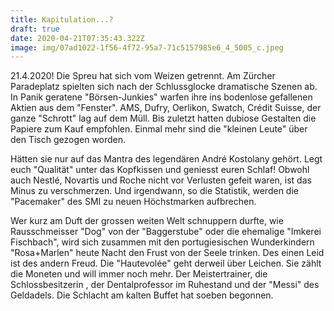 ```yaml
---
title: Kapitulation...?
draft: true
date: 2020-04-21T07:35:43.322Z
image: img/07ad1022-1f56-4f72-95a7-71c5157985e6_4_5005_c.jpeg
---
```

21.4.2020! Die Spreu hat sich vom Weizen getrennt. Am Zürcher Paradeplatz spielten sich nach der Schlussglocke dramatische Szenen ab. In Panik geratene "Börsen-Junkies" warfen ihre ins bodenlose gefallenen Aktien aus dem "Fenster". AMS, Dufry, Oerlikon, Swatch, Crédit Suisse, der ganze "Schrott" lag auf dem Müll. Bis zuletzt hatten dubiose Gestalten die Papiere zum Kauf empfohlen. Einmal mehr sind die "kleinen Leute" über den Tisch gezogen worden.

Hätten sie nur auf das Mantra des legendären André Kostolany gehört. Legt euch "Qualität" unter das Kopfkissen und geniesst euren Schlaf! Obwohl auch Nestlé, Novartis und Roche nicht vor Verlusten gefeit waren, ist das Minus zu verschmerzen. Und irgendwann, so die Statistik, werden die "Pacemaker" des SMI zu neuen Höchstmarken aufbrechen.

Wer kurz am Duft der grossen weiten Welt schnuppern durfte, wie Rausschmeisser "Dog"  von der "Baggerstube" oder die ehemalige "Imkerei Fischbach", wird sich zusammen mit den portugiesischen Wunderkindern "Rosa+Marlen" heute Nacht den Frust von der Seele trinken. Des einen Leid ist des andern Freud. Die "Hautevolée" geht derweil über Leichen. Sie zählt die Moneten und will immer noch mehr. Der Meistertrainer, die Schlossbesitzerin , der Dentalprofessor im Ruhestand und der "Messi" des Geldadels. Die Schlacht am kalten Buffet hat soeben begonnen.